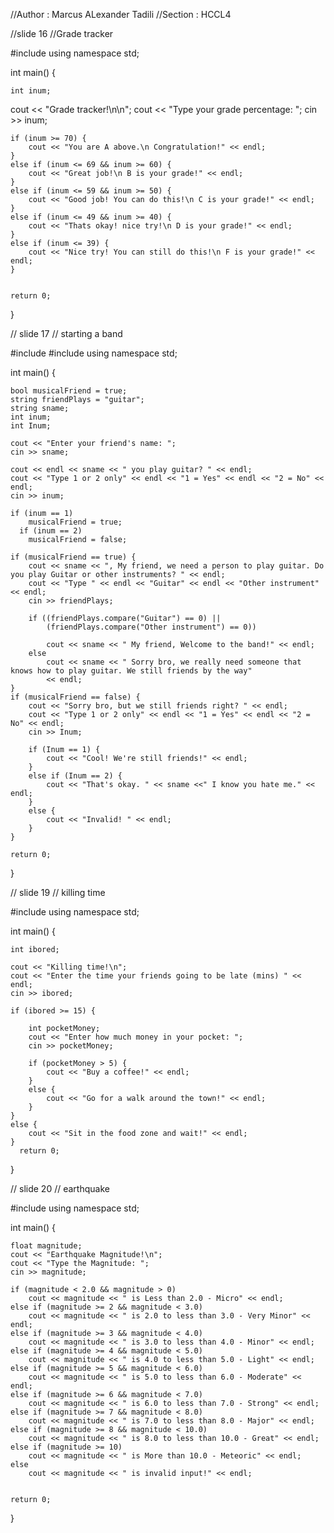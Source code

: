 //Author : Marcus ALexander Tadili
//Section : HCCL4


//slide 16
//Grade tracker

  #include <iostream>
  using namespace std;

  int main() {

	int inum;

  cout << "Grade tracker!\n\n";
	cout << "Type your grade percentage: ";
	cin >> inum;

	if (inum >= 70) {
		cout << "You are A above.\n Congratulation!" << endl;
	}
	else if (inum <= 69 && inum >= 60) {
		cout << "Great job!\n B is your grade!" << endl;
	}
	else if (inum <= 59 && inum >= 50) {
		cout << "Good job! You can do this!\n C is your grade!" << endl;
	}
	else if (inum <= 49 && inum >= 40) {
		cout << "Thats okay! nice try!\n D is your grade!" << endl;
	}
	else if (inum <= 39) {
		cout << "Nice try! You can still do this!\n F is your grade!" << endl;
	}


	return 0;
  }


// slide 17
// starting a band

  #include <iostream>
  #include <string>
  using namespace std;


  int main() {

  	bool musicalFriend = true;
  	string friendPlays = "guitar";
  	string sname;
  	int inum;
  	int Inum;

  	cout << "Enter your friend's name: ";
  	cin >> sname;

  	cout << endl << sname << " you play guitar? " << endl;
  	cout << "Type 1 or 2 only" << endl << "1 = Yes" << endl << "2 = No" << endl;
  	cin >> inum;

  	if (inum == 1)
		musicalFriend = true;
	  if (inum == 2)
		musicalFriend = false;

  	if (musicalFriend == true) {
		cout << sname << ", My friend, we need a person to play guitar. Do you play Guitar or other instruments? " << endl;
		cout << "Type " << endl << "Guitar" << endl << "Other instrument" << endl;
		cin >> friendPlays;

		if ((friendPlays.compare("Guitar") == 0) ||
			(friendPlays.compare("Other instrument") == 0))

			cout << sname << " My friend, Welcome to the band!" << endl;
		else
			cout << sname << " Sorry bro, we really need someone that knows how to play guitar. We still friends by the way"
			<< endl;
  	}
  	if (musicalFriend == false) {
		cout << "Sorry bro, but we still friends right? " << endl;
		cout << "Type 1 or 2 only" << endl << "1 = Yes" << endl << "2 = No" << endl;
		cin >> Inum;

		if (Inum == 1) {
			cout << "Cool! We're still friends!" << endl;
		}
		else if (Inum == 2) {
			cout << "That's okay. " << sname <<" I know you hate me." << endl;
		}
		else {
			cout << "Invalid! " << endl;
		}
  	}
	
  	return 0;
  }

// slide 19
// killing time

  #include <iostream>
  using namespace std;


  int main() {

	int ibored;

	cout << "Killing time!\n";
	cout << "Enter the time your friends going to be late (mins) " << endl;
	cin >> ibored;

	if (ibored >= 15) {

		int pocketMoney;
		cout << "Enter how much money in your pocket: ";
		cin >> pocketMoney;

		if (pocketMoney > 5) {
			cout << "Buy a coffee!" << endl;
		}
		else {
			cout << "Go for a walk around the town!" << endl;
		}
  	}
  	else {
  		cout << "Sit in the food zone and wait!" << endl;
  	}
	  return 0;
   }

// slide 20
// earthquake

  #include <iostream>
  using namespace std;


  int main() {

	float magnitude;
	cout << "Earthquake Magnitude!\n";
	cout << "Type the Magnitude: ";
	cin >> magnitude;

	if (magnitude < 2.0 && magnitude > 0)
		cout << magnitude << " is Less than 2.0 - Micro" << endl;
	else if (magnitude >= 2 && magnitude < 3.0)
		cout << magnitude << " is 2.0 to less than 3.0 - Very Minor" << endl;
	else if (magnitude >= 3 && magnitude < 4.0)
		cout << magnitude << " is 3.0 to less than 4.0 - Minor" << endl;
	else if (magnitude >= 4 && magnitude < 5.0)
		cout << magnitude << " is 4.0 to less than 5.0 - Light" << endl;
	else if (magnitude >= 5 && magnitude < 6.0)
		cout << magnitude << " is 5.0 to less than 6.0 - Moderate" << endl;
	else if (magnitude >= 6 && magnitude < 7.0)
		cout << magnitude << " is 6.0 to less than 7.0 - Strong" << endl;
	else if (magnitude >= 7 && magnitude < 8.0)
		cout << magnitude << " is 7.0 to less than 8.0 - Major" << endl;
	else if (magnitude >= 8 && magnitude < 10.0)
		cout << magnitude << " is 8.0 to less than 10.0 - Great" << endl;
	else if (magnitude >= 10)
		cout << magnitude << " is More than 10.0 - Meteoric" << endl;
	else
		cout << magnitude << " is invalid input!" << endl;


	return 0;
  }
